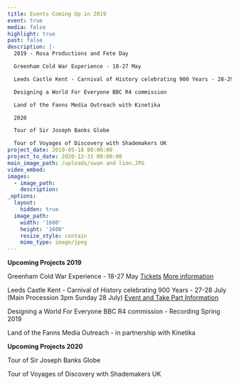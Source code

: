 ```yaml
---
title: Events Coming Up in 2019
event: true
media: false
highlight: true
past: false
description: |-
  2019 - Rosa Productions and Fete Day

  Greenham Cold War Experience - 18-27 May

  Leeds Castle Kent - Carnival of History celebrating 900 Years - 28-29 July

  Designing a World For Everyone BBC R4 commission

  Land of the Fanns Media Outreach with Kinetika

  2020

  Tour of Sir Joseph Banks Globe

  Tour of Voyages of Discovery with Shademakers UK
project_date: 2019-05-18 00:00:00
project_to_date: 2020-12-31 00:00:00
main_image_path: /uploads/swan and lion.JPG
video_embed:
images:
  - image_path:
    description:
_options:
  layout:
    hidden: true
  image_path:
    width: '1600'
    height: '1600'
    resize_style: contain
    mime_type: image/jpeg
---
```


**Upcoming Projects 2019**

Greenham Cold War Experience - 18-27 May [Tickets](https://cornexchangenew.com/event/greenham-cold-war-experience-2019) [More information](https://www.feteday.co.uk/projects/the-greenham-cold-war-experience/)

Leeds Castle Kent - Carnival of History celebrating 900 Years - 27-28 July (Main Procession 3pm Sunday 28 July) [Event and Take Part Information](https://www.leeds-castle.com/What%E2%80%99s+On/Featured+Events/Carnival+of+History/)

Designing a World For Everyone BBC R4 commission - Recording Spring 2019

Land of the Fanns Media Outreach - in partnership with Kinetika

**Upcoming Projects 2020**

Tour of Sir Joseph Banks Globe

Tour of Voyages of Discovery with Shademakers UK<br>